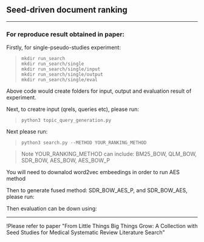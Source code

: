 ## Seed-driven document ranking


***

### For reproduce result obtained in paper:

Firstly, for single-pseudo-studies experiment:

> `mkdir run_search`<br>
> `mkdir run_search/single`<br>
> `mkdir run_search/single/input` <br>
> `mkdir run_search/single/output` <br>
> `mkdir run_search/single/eval` <br>

Above code would create folders for input, output and evaluation result of experiment.

Next, to creatre input (qrels, queries etc), please run:

> `python3 topic_query_generation.py` <br>

Next please run:

> `python3 search.py --METHOD YOUR_RANKING_METHOD`<br>

> Note YOUR_RANKING_METHOD can include: BM25_BOW, QLM_BOW, SDR_BOW, AES_BOW, AES_BOW_P

You will need to downalod word2vec embeedings in order to run AES method

Then to generate fused method: SDR_BOW_AES_P, and SDR_BOW_AES, please run:

> 

Then evaluation can be down using:


***






!Please refer to paper "From Little Things Big Things Grow: A Collection with Seed Studies for Medical Systematic Review Literature Search"



